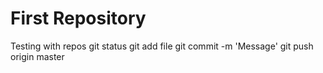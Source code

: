 # First Repository
Testing with repos
git status
git add file
git commit -m 'Message'
git push origin master
